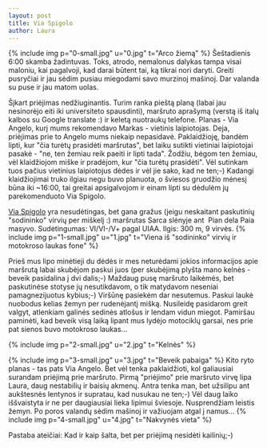 ```yaml
---
layout: post
title: Via Spigolo
author: Laura
---
```


{% include img p="0-small.jpg" u="0.jpg" t="Arco žiemą" %}
Šeštadienis 6:00 skamba žadintuvas. Toks, atrodo, nemalonus dalykas tampa visai maloniu, kai pagalvoji, kad darai būtent tai, ką tikrai nori daryti. Greiti pusryčiai ir jau sėdim pusiau miegodami savo murzinoj mašinoj. Dar valanda su puse ir jau matom uolas.

<!--break-->

Šįkart priėjimas nedžiuginantis. Turim ranka pieštą planą (labai jau nesinorėjo eiti iki universiteto spausdinti), maršruto aprašymą (verstą iš italų kalbos su Google translate :) ir keletą nuotraukų telefone. Planas - Via Angelo, kurį mums rekomendavo Markas - vietinis laipiotojas. Deja, priėjimas prie to Angelo mums niekaip nepasidavė. Paklaidžioję, bandėm lipti, kur "čia turėtų prasidėti maršrutas", bet laiku sutikti vietiniai laipiotojai pasakė - "ne, ten žemiau reik paeiti ir lipti tada". Žodžiu, bėgom ten žemiau, vėl klaidžiojom miške ir pradėjom, kur "čia turėtų prasidėti". Vėl sutinkam tuos pačius vietinius laipiotojus dėdes ir vėl jie sako, kad ne ten;-) Kadangi klaidžiojimai truko ilgiau negu buvo planuota, o šviesos gruodžio mėnesį būna iki ~16:00, tai greitai apsigalvojom ir einam lipti su dėdulėm jų parekomenduoto Via Spigolo.

[Via Spigolo](http://www.arrampicata-arco.com/via-spigolo.html) yra nesudėtingas, bet gana gražus (jeigu neskaitant paskutinių "sodininko" virvių per miškelį :) maršrutas Sarca slėnyje ant  Pian dela Paia masyvo. Sudėtingumas: VI/VI-/V+ pagal UIAA. Ilgis: 300 m, 9 virvės.
{% include img p="1-small.jpg" u="1.jpg" t="Viena iš \"sodininko\" virvių ir motokroso laukas fone" %}

Prieš mus lipo minėtieji du dėdės ir mes neturėdami jokios informacijos apie maršrutą labai skubėjom paskui juos (per skubėjimą plyšta mano kelnės - beveik pasidalina į dvi dalis;-) Maždaug pusę maršruto laikėmės, bet paskutinėse stotyse jų nesutikdavom, o tik matydavom neseniai pamagnezijuotus kybius;-) Viršūnę pasiekėm dar nesutemus. Paskui laukė nuobodus kelias žemyn per rudenėjantį mišką. Nusileidę pasidarom greit valgyt, atlenkiam galinės sedinės atlošus ir lendam vidun miegot. Pamiršau paminėti, kad beveik visą laiką lipant mus lydėjo motociklų garsai, nes prie pat sienos buvo motokroso laukas...

{% include img p="2-small.jpg" u="2.jpg" t="Kelnės" %}

{% include img p="3-small.jpg" u="3.jpg" t="Beveik pabaiga" %}
Kito ryto planas - tas pats Via Angelo. Bet vėl tenka paklaidžioti, kol galiausiai surandam priėjimą prie maršruto. Pirmą "priėjimo" prie maršruto virvę lipa Laura, daug nestabilių ir baisių akmenų. Antra tenka man, bet užsilipu ant aukštesnės lentynos ir supratau, kad nusukau ne ten;-) Vėl daug laiko iššvaistyta ir ne per daugiausiai lieka lipimui šviesoje. Nusprendžiam leistis žemyn. Po poros valandų sėdim mašinoj ir važiuojam atgal į namus...
{% include img p="4-small.jpg" u="4.jpg" t="Nakvynės vieta" %}

Pastaba ateičiai:
Kad ir kaip šalta, bet per priėjimą nesidėti kailinių;-)
